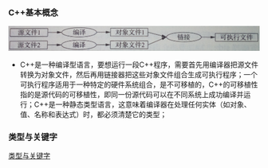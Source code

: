 ### C++基本概念
![image](https://github.com/ningbaoqi/C2/blob/master/gif/pic-1.jpg) 
+ C++是一种编译型语言，要想运行一段C++程序，需要首先用编译器把源文件转换为对象文件，然后再用链接器把这些对象文件组合生成可执行程序；一个可执行程序适用于一种特定的硬件系统组合，是不可移植的，C++的可移植性指的是源代码的可移植性，即同一份源代码可以在不同系统上成功编译并运行；C++是一种静态类型语言，这意味着编译器在处理任何实体（如对象、值、名称和表达式）时，都必须清楚它的类型；
### 类型与关键字
[类型与关键字](https://github.com/ningbaoqi/C2/blob/master/README-type.md)
